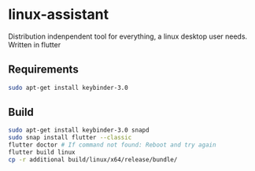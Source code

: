 # linux-assistant
Distribution indenpendent tool for everything, a linux desktop user needs. Written in flutter

## Requirements
```bash
sudo apt-get install keybinder-3.0
```

## Build
```bash
sudo apt-get install keybinder-3.0 snapd
sudo snap install flutter --classic
flutter doctor # If command not found: Reboot and try again
flutter build linux
cp -r additional build/linux/x64/release/bundle/
```
